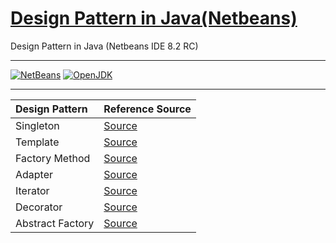 # [Design Pattern in Java(Netbeans)](https://github.com/GabriOliv/java-netbeans-design-pattern)

Design Pattern in Java (Netbeans IDE 8.2 RC) 

---

[![NetBeans](https://img.shields.io/badge/NetBeans-8.2%20RC-blue)](https://netbeans.org/downloads/8.2/rc/)
[![OpenJDK](https://img.shields.io/badge/OpenJDK-8-success)](https://openjdk.java.net/)

---

| Design Pattern | Reference Source |
| :----- | :----- |
| Singleton | [Source](https://www.javatpoint.com/singleton-design-pattern-in-java) |
| Template | [Source](https://www.javatpoint.com/template-pattern) |
| Factory Method | [Source](https://www.javatpoint.com/factory-method-design-pattern) |
| Adapter | [Source](https://www.javatpoint.com/adapter-pattern) |
| Iterator | [Source](https://www.javatpoint.com/iterator-pattern) |
| Decorator | [Source](https://www.javatpoint.com/decorator-pattern) |
| Abstract Factory | [Source](https://www.javatpoint.com/abstract-factory-pattern) |
